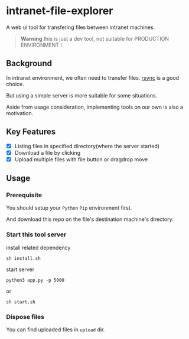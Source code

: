 # intranet-file-explorer
A web ui tool for transfering files between intranet machines.

> **Warning**
> this is just a dev tool, not suitable for PRODUCTION ENVIRONMENT !
>

## Background
In intranet environment, we often need to transfer files. 
[rsync](https://linux.die.net/man/1/rsync) is a good choice. 

But using a simple server is more suitable for some situations. 

Aside from usage consideration, implementing tools on our own is also a motivation.

## Key Features
- [x] Listing files in specified directory(where the server started)
- [x] Download a file by clicking
- [x] Upload multiple files with file button or dragdrop move 

## Usage
### Prerequisite
You should setup your `Python` `Pip` environment first.

And download this repo on the file's destination machine's directory.

### Start this tool server
install related dependency
```shell script
sh install.sh
```

start server
```shell script
python3 app.py -p 5000
```
or 
```shell script
sh start.sh
```

### Dispose files
You can find uploaded files in `upload` dir. 
